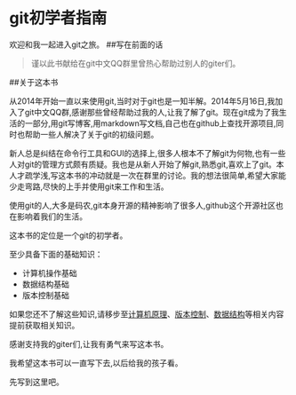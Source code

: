 # git初学者指南

欢迎和我一起进入git之旅。
##写在前面的话

>谨以此书献给在git中文QQ群里曾热心帮助过别人的giter们。

##关于这本书

从2014年开始一直以来使用git,当时对于git也是一知半解。2014年5月16日,我加入了git中文QQ群,感谢那些曾经帮助过我的人,让我了解了git。现在git成为了我生活的一部分,用git写博客,用markdown写文档,自己也在github上查找开源项目,同时也帮助一些人解决了关于git的初级问题。

新人总是纠结在命令行工具和GUI的选择上,很多人根本不了解git为何物,也有一些人对git的管理方式颇有质疑。我也是从新人开始了解git,熟悉git,喜欢上了git。本人才疏学浅,写这本书的冲动就是一次在群里的讨论。我的想法很简单,希望大家能少走弯路,尽快的上手并使用git来工作和生活。

使用git的人,大多是码农,git本身开源的精神影响了很多人,github这个开源社区也在影响着我们的生活。

这本书的定位是一个git的初学者。

至少具备下面的基础知识：

* 计算机操作基础
* 数据结构基础
* 版本控制基础

如果您还不了解这些知识,请移步至[计算机原理](http://baike.baidu.com/link?url=6PqV6w8mu7HkF6EH7ZKsyX7uI3o_FB0Rxxd6we0oKx1BIrgkPeqULmYifZN-mW8IIYGNV8eLRO6-j4TWlRGuGa)、[版本控制](http://baike.baidu.com/link?url=IdDpFibgs3LcN-_6-jyz_UuzZDQwzt14auKHeqh8rFH7hQSvEv55_ty43crjRCQMHMl5ntqVRyj-y8TBzcGvsq)、[数据结构](http://www.zhihu.com/question/21318658/answer/29414422)等相关内容提前获取相关知识。

感谢支持我的giter们,让我有勇气来写这本书。

我希望这本书可以一直写下去,以后给我的孩子看。

先写到这里吧。


